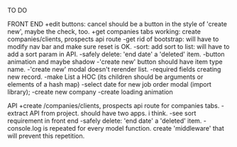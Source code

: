 TO DO

FRONT END
+edit buttons: cancel should be a button in the style of 'create new', maybe the check, too.
+get companies tabs working: create companies/clients, prospects api route
-get rid of bootstrap: will have to modify nav bar and make sure reset is OK.
-sort: add sort to list: will have to add a sort param in API.
-safely delete: 'end date' a 'deleted' item.
-button animation and maybe shadow
-'create new' button should have item type name.
-'create new' modal doesn't rerender list.
-required fields creating new record.
-make List a HOC (its children should be arguments or elements of a hash map)
-select date for new job order modal (import library);
-create new company
-create loading animation

API
+create /companies/clients, prospects api route for companies tabs.
-extract API from project. should have two apps. i think.
-see sort requirement in front end
-safely delete: 'end date' a 'deleted' item.
-console.log is repeated for every model function. create 'middleware' that will prevent this repetition.
